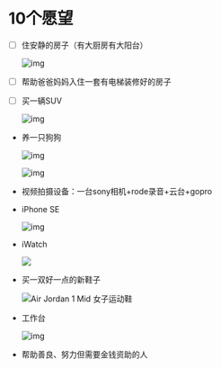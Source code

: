 # 10个愿望

- [ ] 住安静的房子（有大厨房有大阳台）

  ![img](https://pic2.zhimg.com/80/v2-0a3e6b42bb077d807000cb49d0839c72_1440w.jpg)

  

- [ ] 帮助爸爸妈妈入住一套有电梯装修好的房子

  

- [ ] 买一辆SUV

  ![img](https://www.roewe.com.cn/images/roeweerx5/ei5Pic00.jpg)



- 养一只狗狗

  ![img](https://pic4.zhimg.com/80/v2-344791b67075f4145410ca6633ce4ca1_1440w.jpg)

  ![img](https://pic3.zhimg.com/80/v2-301ff8ef24a5305d2ccde2b2634b095a_1440w.jpg)

  

- 视频拍摄设备：一台sony相机+rode录音+云台+gopro

  

- iPhone SE

  ![img](https://www.apple.com/v/iphone-se/c/images/overview/hero_static__fei5virmzt26_small_2x.jpg)

  

- iWatch

  ![](https://www.apple.com/v/watch/home/ab/images/overview/wwdc/tile_watchos7__fs1gp8e4poq6_small_2x.jpg)

  

- 买一双好一点的新鞋子

  ![Air Jordan 1 Mid 女子运动鞋](https://static.nike.com/a/images/t_PDP_1280_v1/f_auto/knp1amlvjylyggomdpbk/air-jordan-1-mid-%E5%A5%B3%E5%AD%90%E8%BF%90%E5%8A%A8%E9%9E%8B-5PtCth.jpg)

  

- 工作台

  ![img](https://pic3.zhimg.com/80/v2-9cd0c9176611f6c6dd1167fc0a1033e2_1440w.jpg)

  

- 帮助善良、努力但需要金钱资助的人

